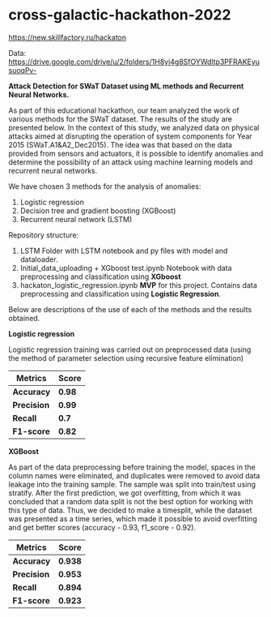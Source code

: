 # cross-galactic-hackathon-2022
https://new.skillfactory.ru/hackaton


Data: https://drive.google.com/drive/u/2/folders/1H8yi4g8SfOYWdltp3PFRAKEyusuoqPv-

**Attack Detection for SWaT Dataset using ML methods and Recurrent Neural Networks.**

As part of this educational hackathon, our team analyzed the work of various methods for the SWaT dataset. The results of the study are presented below.
In the context of this study, we analyzed data on physical attacks aimed at disrupting the operation of system components for Year 2015 (SWaT.A1&amp;A2\_Dec2015).
The idea was that based on the data provided from sensors and actuators, it is possible to identify anomalies and determine the possibility of an attack using machine learning models and recurrent neural networks.

We have chosen 3 methods for the analysis of anomalies:

1. Logistic regression
2. Decision tree and gradient boosting (XGBoost)
3. Recurrent neural network (LSTM)

Repository structure:

1. LSTM
Folder with LSTM notebook and py files with model and dataloader.
2. Initial_data_uploading + XGboost test.ipynb
Notebook with data preprocessing and classification using **XGboost**
3. hackaton_logistic_regression.ipynb
**MVP** for this project. Contains data preprocessing and classification using **Logistic Regression**.

Below are descriptions of the use of each of the methods and the results obtained.

**Logistic regression**

Logistic regression training was carried out on preprocessed data (using the method of parameter selection using recursive feature elimination)

| **Metrics** | **Score** |
| ------------|---------- |
| **Accuracy**| **0.98**  |
| **Precision** | **0.99** |
| **Recall** | **0.7** |
| **F1-score** | **0.82** |

**XGBoost**

As part of the data preprocessing before training the model, spaces in the column names were eliminated, and duplicates were removed to avoid data leakage into the training sample. The sample was split into train/test using stratify. After the first prediction, we got overfitting, from which it was concluded that a random data split is not the best option for working with this type of data. Thus, we decided to make a timesplit, while the dataset was presented as a time series, which made it possible to avoid overfitting and get better scores (accuracy - 0.93, f1_score - 0.92).

| **Metrics** | **Score** |
| -----------| --------- |
| **Accuracy**| **0.938**  |
| **Precision** | **0.953** |
| **Recall** | **0.894** |
| **F1-score** | **0.923** |


